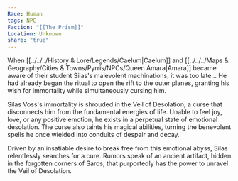 ```yaml
---
Race: Human
tags: NPC
Faction: "[[The Prism]]"
Location: Unknown
share: "true"
---
```


When [[../../../History & Lore/Legends/Caelum|Caelum]] and [[../../../Maps & Geography/Cities & Towns/Pyrris/NPCs/Queen Amara|Amara]] became aware of their student Silas's malevolent machinations, it was too late... He had already began the ritual to open the rift to the outer planes, granting his wish for immortality while simultaneously cursing him.

Silas Voss's immortality is shrouded in the Veil of Desolation, a curse that disconnects him from the fundamental energies of life. Unable to feel joy, love, or any positive emotion, he exists in a perpetual state of emotional desolation. The curse also taints his magical abilities, turning the benevolent spells he once wielded into conduits of despair and decay.

Driven by an insatiable desire to break free from this emotional abyss, Silas relentlessly searches for a cure. Rumors speak of an ancient artifact, hidden in the forgotten corners of Saros, that purportedly has the power to unravel the Veil of Desolation.